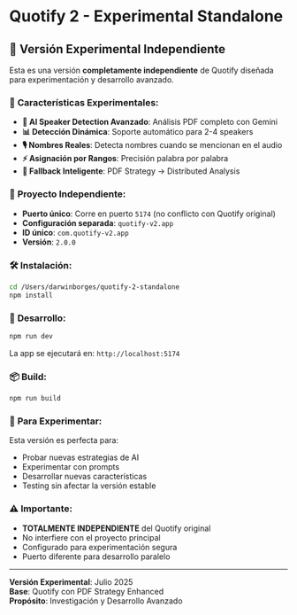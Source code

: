 # Quotify 2 - Experimental Standalone

## 🚀 **Versión Experimental Independiente**

Esta es una versión **completamente independiente** de Quotify diseñada para experimentación y desarrollo avanzado.

### 🎯 **Características Experimentales:**

- **🤖 AI Speaker Detection Avanzado**: Análisis PDF completo con Gemini
- **📊 Detección Dinámica**: Soporte automático para 2-4 speakers
- **🎙️ Nombres Reales**: Detecta nombres cuando se mencionan en el audio
- **⚡ Asignación por Rangos**: Precisión palabra por palabra
- **🔄 Fallback Inteligente**: PDF Strategy → Distributed Analysis

### 📁 **Proyecto Independiente:**

- **Puerto único**: Corre en puerto `5174` (no conflicto con Quotify original)
- **Configuración separada**: `quotify-v2.app`
- **ID único**: `com.quotify-v2.app`
- **Versión**: `2.0.0`

### 🛠️ **Instalación:**

```bash
cd /Users/darwinborges/quotify-2-standalone
npm install
```

### 🚀 **Desarrollo:**

```bash
npm run dev
```

La app se ejecutará en: `http://localhost:5174`

### 📦 **Build:**

```bash
npm run build
```

### 🔬 **Para Experimentar:**

Esta versión es perfecta para:
- Probar nuevas estrategias de AI
- Experimentar con prompts
- Desarrollar nuevas características
- Testing sin afectar la versión estable

### ⚠️ **Importante:**

- **TOTALMENTE INDEPENDIENTE** del Quotify original
- No interfiere con el proyecto principal
- Configurado para experimentación segura
- Puerto diferente para desarrollo paralelo

---

**Versión Experimental**: Julio 2025  
**Base**: Quotify con PDF Strategy Enhanced  
**Propósito**: Investigación y Desarrollo Avanzado